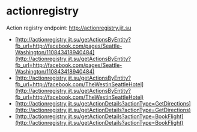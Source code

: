 actionregistry
==============

Action registry endpoint: http://actionregistry.jit.su

* [http://actionregistry.jit.su/getActionsByEntity?fb_url=http://facebook.com/pages/Seattle-Washington/110843418940484](http://actionregistry.jit.su/getActionsByEntity?fb_url=http://facebook.com/pages/Seattle-Washington/110843418940484)
* [http://actionregistry.jit.su/getActionsByEntity?fb_url=http://facebook.com/TheWestinSeattleHotel](http://actionregistry.jit.su/getActionsByEntity?fb_url=http://facebook.com/TheWestinSeattleHotel)
* [http://actionregistry.jit.su/getActionDetails?actionType=GetDirections](http://actionregistry.jit.su/getActionDetails?actionType=GetDirections)
* [http://actionregistry.jit.su/getActionDetails?actionType=BookFlight](http://actionregistry.jit.su/getActionDetails?actionType=BookFlight)

